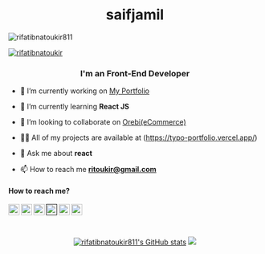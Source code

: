 <h1 align="center">saifjamil</h1>

<p align="left"> <img src="https://komarev.com/ghpvc/?username=rifatibnatoukir811&label=Profile%20views&color=0e75b6&style=flat" alt="rifatibnatoukir811" /> </p>

<p align="left"> <a href="https://x.com/rifatibnatoukir" target="blank"><img src="https://img.shields.io/twitter/follow/rifatibnatoukir?logo=twitter&style=for-the-badge" alt="rifatibnatoukir" /></a> </p>

<h3 align="center">I'm an Front-End Developer</h3>


- 🔭 I’m currently working on [My Portfolio](https://typo-portfolio.vercel.app/)

- 🌱 I’m currently learning **React JS**

- 👯 I’m looking to collaborate on [Orebi(eCommerce)](http://clone-e-commerce.vercel.app/)

- 👨‍💻 All of my projects are available at (https://typo-portfolio.vercel.app/)

- 💬 Ask me about **react**

- 📫 How to reach me **ritoukir@gmail.com**


#### How to reach me?

<a href="https://x.com/rifatibnatoukir">
  <img align="left" alt="Twitter" width="22px" src="./twitter.svg" />
</a>
<a href="https://www.linkedin.com/in/rifat-ibna-toukir/">
  <img align="left" alt="LinkedIn" width="22px" src="./linkedin.svg" />
</a>
<a href="https://www.facebook.com/Rifatibnatoukir82/">
  <img align="left" alt="Facebook" width="22px" src="./facebook.svg" />
</a>
<a href="">
  <img align="left" alt="Dev" width="22px" src="./dev.svg" />
</a>
<a href="#">
  <img align="left" alt="Medium" width="22px" src="./medium.svg" />
</a>
<a href="mailto:ritoukir@gmail.com">
  <img align="left" alt="Mail" width="22px" src="./gmail.svg" />
</a>


<br/>
<br/>
<br/>

<p align="center">
<a href="http://www.github.com/rifatibnatoukir811"><img src="https://github-readme-stats.vercel.app/api?username=rifatibnatoukir811&show_icons=true&hide=&count_private=true&title_color=3382ed&text_color=ffffff&icon_color=3382ed&bg_color=1c1917&hide_border=true&show_icons=true" alt="rifatibnatoukir811's GitHub stats" /></a>
<a href="http://www.github.com/rifatibnatoukir811"><img src="https://github-readme-streak-stats.herokuapp.com/?user=rifatibnatoukir811&stroke=ffffff&background=1c1917&ring=0891b2&fire=0891b2&currStreakNum=ffffff&currStreakLabel=0891b2&sideNums=ffffff&sideLabels=ffffff&dates=ffffff&hide_border=true" /></a>
 </p>
